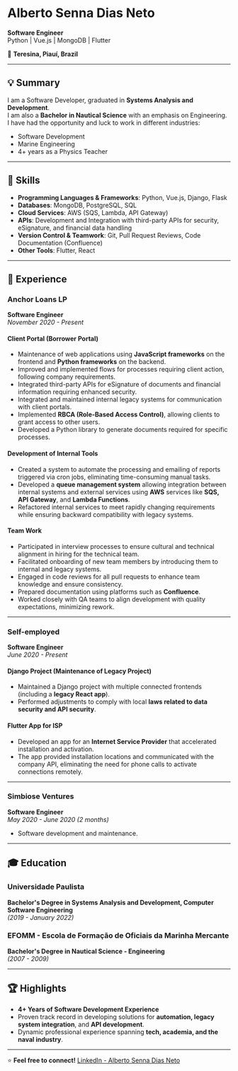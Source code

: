 # Alberto Senna Dias Neto  
**Software Engineer**  
Python | Vue.js | MongoDB | Flutter  

📍 **Teresina, Piauí, Brazil**  

---

## 💡 Summary  
I am a Software Developer, graduated in **Systems Analysis and Development**.  
I am also a **Bachelor in Nautical Science** with an emphasis on Engineering.  
I have had the opportunity and luck to work in different industries:  
- Software Development  
- Marine Engineering  
- 4+ years as a Physics Teacher  

---

## 🧰 Skills  
- **Programming Languages & Frameworks**: Python, Vue.js, Django, Flask  
- **Databases**: MongoDB, PostgreSQL, SQL  
- **Cloud Services**: AWS (SQS, Lambda, API Gateway)  
- **APIs**: Development and Integration with third-party APIs for security, eSignature, and financial data handling  
- **Version Control & Teamwork**: Git, Pull Request Reviews, Code Documentation (Confluence)  
- **Other Tools**: Flutter, React  

---

## 💼 Experience  

### **Anchor Loans LP**  
**Software Engineer**  
*November 2020 - Present*  

#### **Client Portal (Borrower Portal)**  
- Maintenance of web applications using **JavaScript frameworks** on the frontend and **Python frameworks** on the backend.  
- Improved and implemented flows for processes requiring client action, following company requirements.  
- Integrated third-party APIs for eSignature of documents and financial information requiring enhanced security.  
- Integrated and maintained internal legacy systems for communication with client portals.  
- Implemented **RBCA (Role-Based Access Control)**, allowing clients to grant access to other users.  
- Developed a Python library to generate documents required for specific processes.  

#### **Development of Internal Tools**  
- Created a system to automate the processing and emailing of reports triggered via cron jobs, eliminating time-consuming manual tasks.  
- Developed a **queue management system** allowing integration between internal systems and external services using **AWS** services like **SQS, API Gateway**, and **Lambda Functions**.  
- Refactored internal services to meet rapidly changing requirements while ensuring backward compatibility with legacy systems.  

#### **Team Work**  
- Participated in interview processes to ensure cultural and technical alignment in hiring for the technical team.  
- Facilitated onboarding of new team members by introducing them to internal and legacy systems.  
- Engaged in code reviews for all pull requests to enhance team knowledge and ensure consistency.  
- Prepared documentation using platforms such as **Confluence**.  
- Worked closely with QA teams to align development with quality expectations, minimizing rework.  

---

### **Self-employed**  
**Software Engineer**  
*June 2020 - Present*  

#### **Django Project (Maintenance of Legacy Project)**  
- Maintained a Django project with multiple connected frontends (including a **legacy React app**).  
- Performed adjustments to comply with local **laws related to data security and API security**.  

#### **Flutter App for ISP**  
- Developed an app for an **Internet Service Provider** that accelerated installation and activation.  
- The app provided installation locations and communicated with the company API, eliminating the need for phone calls to activate connections remotely.  

---

### **Simbiose Ventures**  
**Software Engineer**  
*May 2020 - June 2020 (2 months)*  
- Software development and maintenance.  

---

## 🎓 Education  

### **Universidade Paulista**  
**Bachelor's Degree in Systems Analysis and Development, Computer Software Engineering**  
*(2019 - January 2022)*  

### **EFOMM - Escola de Formação de Oficiais da Marinha Mercante**  
**Bachelor's Degree in Nautical Science - Engineering**  
*(2007 - 2009)*  

---

## 🏆 Highlights  
- **4+ Years of Software Development Experience**  
- Proven track record in developing solutions for **automation, legacy system integration**, and **API development**.  
- Dynamic professional experience spanning **tech, academia, and the naval industry**.  

---

⭐ **Feel free to connect!**
[LinkedIn - Alberto Senna Dias Neto](https://www.linkedin.com/in/albertosdneto)  
  
